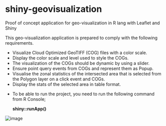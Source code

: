 # shiny-geovisualization
Proof of concept application for geo-visualization in R lang with Leaflet and Shiny

This geo-visualization application is prepared to comply with the following requirements.

- Visualize Cloud Optimized GeoTIFF (COG) files with a color scale.
- Display the color scale and level used to style the COGs.
- The visualization of the COGs should be dynamic by using a slider. 
- Ensure point query events from COGs and represent them as Popup.
- Visualise the zonal statistics of the intersected area that is selected from the Polygon layer on a click event and COGs.
- Display the stats of the selected area in table format.

* To be able to run the project, you need to run the following command from R Console;

  **shiny::runApp()**
  
  


![image](https://github.com/OpenGeoHub/shiny-geovisualization/assets/34002197/a19b486c-efb6-44f9-8e5a-6e804e0302d2)
